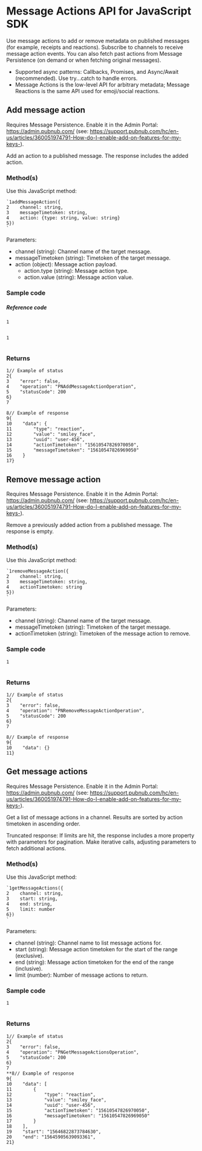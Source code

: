 # Message Actions API for JavaScript SDK

Use message actions to add or remove metadata on published messages (for example, receipts and reactions). Subscribe to channels to receive message action events. You can also fetch past actions from Message Persistence (on demand or when fetching original messages).

- Supported async patterns: Callbacks, Promises, and Async/Await (recommended). Use try...catch to handle errors.
- Message Actions is the low-level API for arbitrary metadata; Message Reactions is the same API used for emoji/social reactions.

## Add message action

Requires Message Persistence. Enable it in the Admin Portal: https://admin.pubnub.com/ (see: https://support.pubnub.com/hc/en-us/articles/360051974791-How-do-I-enable-add-on-features-for-my-keys-).

Add an action to a published message. The response includes the added action.

### Method(s)

Use this JavaScript method:

```
`1addMessageAction({  
2    channel: string,  
3    messageTimetoken: string,  
4    action: {type: string, value: string}  
5})  
`
```

Parameters:
- channel (string): Channel name of the target message.
- messageTimetoken (string): Timetoken of the target message.
- action (object): Message action payload.
  - action.type (string): Message action type.
  - action.value (string): Message action value.

### Sample code

##### Reference code

```
1
  

```

```
1
  

```

### Returns

```
1// Example of status  
2{  
3    "error": false,  
4    "operation": "PNAddMessageActionOperation",  
5    "statusCode": 200  
6}  
7
  
8// Example of response  
9{  
10    "data": {  
11        "type": "reaction",  
12        "value": "smiley_face",  
13        "uuid": "user-456",  
14        "actionTimetoken": "15610547826970050",  
15        "messageTimetoken": "15610547826969050"  
16    }  
17}  

```

## Remove message action

Requires Message Persistence. Enable it in the Admin Portal: https://admin.pubnub.com/ (see: https://support.pubnub.com/hc/en-us/articles/360051974791-How-do-I-enable-add-on-features-for-my-keys-).

Remove a previously added action from a published message. The response is empty.

### Method(s)

Use this JavaScript method:

```
`1removeMessageAction({  
2    channel: string,  
3    messageTimetoken: string,  
4    actionTimetoken: string  
5})  
`
```

Parameters:
- channel (string): Channel name of the target message.
- messageTimetoken (string): Timetoken of the target message.
- actionTimetoken (string): Timetoken of the message action to remove.

### Sample code

```
1
  

```

### Returns

```
1// Example of status  
2{  
3    "error": false,  
4    "operation": "PNRemoveMessageActionOperation",  
5    "statusCode": 200  
6}  
7
  
8// Example of response  
9{  
10    "data": {}  
11}  

```

## Get message actions

Requires Message Persistence. Enable it in the Admin Portal: https://admin.pubnub.com/ (see: https://support.pubnub.com/hc/en-us/articles/360051974791-How-do-I-enable-add-on-features-for-my-keys-).

Get a list of message actions in a channel. Results are sorted by action timetoken in ascending order.

Truncated response: If limits are hit, the response includes a more property with parameters for pagination. Make iterative calls, adjusting parameters to fetch additional actions.

### Method(s)

Use this JavaScript method:

```
`1getMessageActions({  
2    channel: string,  
3    start: string,  
4    end: string,  
5    limit: number  
6})  
`
```

Parameters:
- channel (string): Channel name to list message actions for.
- start (string): Message action timetoken for the start of the range (exclusive).
- end (string): Message action timetoken for the end of the range (inclusive).
- limit (number): Number of message actions to return.

### Sample code

```
1
  

```

### Returns

```
1// Example of status  
2{  
3    "error": false,  
4    "operation": "PNGetMessageActionsOperation",  
5    "statusCode": 200  
6}  
7
**8// Example of response  
9{  
10    "data": [  
11        {  
12            "type": "reaction",  
13            "value": "smiley_face",  
14            "uuid": "user-456",  
15            "actionTimetoken": "15610547826970050",  
16            "messageTimetoken": "15610547826969050"  
17        }  
18    ],  
19    "start": "15646822873784630",  
20    "end": "15645905639093361",  
21}  

```